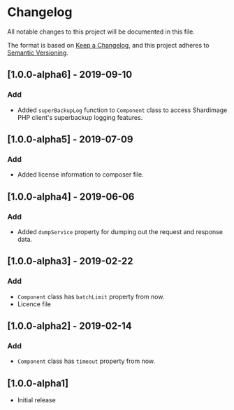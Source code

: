# Changelog
All notable changes to this project will be documented in this file.

The format is based on [Keep a Changelog](https://keepachangelog.com/en/1.0.0/),
and this project adheres to [Semantic Versioning](https://semver.org/spec/v2.0.0.html).

## [1.0.0-alpha6] - 2019-09-10
### Add
 - Added `superBackupLog` function to `Component` class to access Shardimage PHP client's superbackup logging features.

## [1.0.0-alpha5] - 2019-07-09
### Add
 - Added license information to composer file.

## [1.0.0-alpha4] - 2019-06-06
### Add
 - Added `dumpService` property for dumping out the request and response data.

## [1.0.0-alpha3] - 2019-02-22
### Add
 - `Component` class has `batchLimit` property from now.
 - Licence file

## [1.0.0-alpha2] - 2019-02-14
### Add
 - `Component` class has `timeout` property from now.

## [1.0.0-alpha1]
 - Initial release
